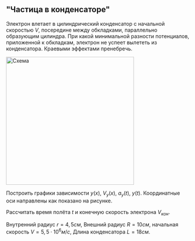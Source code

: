 ## "Частица в конденсаторе"
Электрон влетает в цилиндрический конденсатор с начальной скоростью $V$, посередине между обкладками, параллельно образующим цилиндра. 
При какой минимальной разности потенциалов, приложенной к обкладкам, электрон не успеет вылететь из конденсатора. 
Краевыми эффектами пренебречь. 

<img width="350" alt="Схема" src="https://github.com/mibrgmv/physics/assets/113512428/f0529e04-1187-4cae-98cf-e1d96119a337">

Построить графики зависимости $y(x)$, $V_y(x)$, $a_y(t)$, $y(t)$.
Координатные оси направлены как показано на рисунке. 

Рассчитать время полёта $t$ и конечную скорость электрона $V_{кон}$.

Внутренний радиус $r=4,5см$, Внешний радиус $R=10см$, начальная скорость $V=5,5\cdot 10^6 м/с$, Длина конденсатора $L=18см$.
